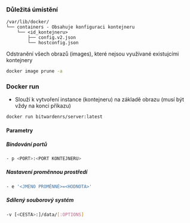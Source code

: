 ### Důležitá úmístění
```
/var/lib/docker/
└── containers - Obsahuje konfiguraci kontejneru
    └── <id_kontejneru>
        ├── config.v2.json
        └── hostconfig.json
```

Odstranění všech obrazů (images), které nejsou využívané existujcími kontejnery
```bash
docker image prune -a
```

### Docker run
- Slouží k vytvoření instance (kontejneru) na základě obrazu (musí být vždy na konci příkazu)
```bash
docker run bitwardenrs/server:latest
```
#### Parametry
##### Bindování portů
```bash
- p <PORT>:<PORT KONTEJNERU>
```
##### Nastavení proměnnou prostředí
```bash
- e '<JMÉNO PROMĚNNÉ>=<HODNOTA>'
```
##### Sdílený souborový systém
```bash
-v [<CESTA>:]/data/[:OPTIONS]
```

